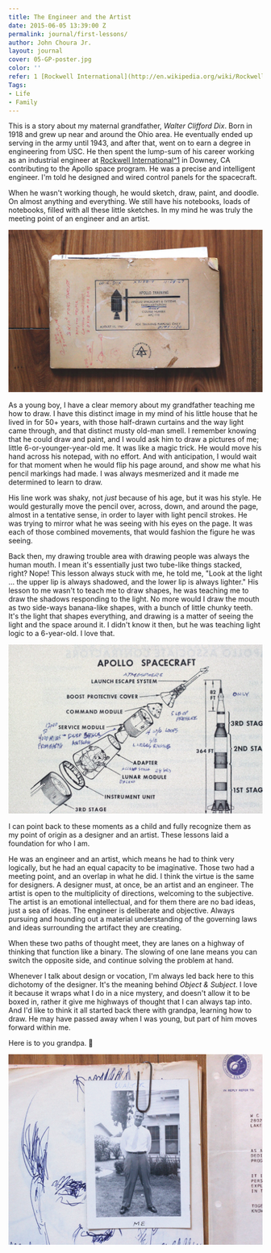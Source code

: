 ```yaml
---
title: The Engineer and the Artist
date: 2015-06-05 13:39:00 Z
permalink: journal/first-lessons/
author: John Choura Jr.
layout: journal
cover: 05-GP-poster.jpg
color: ''
refer: 1 [Rockwell International](http://en.wikipedia.org/wiki/Rockwell_International)
Tags:
- Life
- Family
---
```


This is a story about my maternal grandfather, _Walter Clifford Dix_. Born in 1918 and grew up near and around the Ohio area. He eventually ended up serving in the army until 1943, and after that, went on to earn a degree in engineering from USC. He then spent the lump-sum of his career working as an industrial engineer at [Rockwell International^1](#refer) in Downey, CA contributing to the Apollo space program. He was a precise and intelligent engineer. I'm told he designed and wired control panels for the spacecraft.

When he wasn't working though, he would sketch, draw, paint, and doodle. On almost anything and everything. We still have his notebooks, loads of notebooks, filled with all these little sketches. In my mind he was truly the meeting point of an engineer and an artist.

![sm](/journal/uploads/notebook.jpg)

As a young boy, I have a clear memory about my grandfather teaching me how to draw. I have this distinct image in my mind of his little house that he lived in for 50+ years, with those half-drawn curtains and the way light came through, and that distinct musty old-man smell. I remember knowing that he could draw and paint, and I would ask him to draw a pictures of me; little 6-or-younger-year-old me. It was like a magic trick. He would move his hand across his notepad, with no effort. And with anticipation, I would wait for that moment when he would flip his page around, and show me what his pencil markings had made. I was always mesmerized and it made me determined to learn to draw.

His line work was shaky, not *just* because of his age, but it was his style. He would gesturally move the pencil over, across, down, and around the page, almost in a tentative sense, in order to layer with light pencil strokes. He was trying to mirror what he was seeing with his eyes on the page. It was each of those combined movements, that would fashion the figure he was seeing.

Back then, my drawing trouble area with drawing people was always the human mouth. I mean it's essentially just two tube-like things stacked, right? Nope! This lesson always stuck with me, he told me, "Look at the light ... the upper lip is always shadowed, and the lower lip is always lighter." His lesson to me wasn't to teach me to draw shapes, he was teaching me to draw the shadows responding to the light. No more would I draw the mouth as two side-ways banana-like shapes, with a bunch of little chunky teeth. It's the light that shapes everything, and drawing is a matter of seeing the light and the space around it. I didn't know it then, but he was teaching light logic to a 6-year-old. I love that.

![xsm](/journal/uploads/apollo-img.png)

I can point back to these moments as a child and fully recognize them as my point of origin as a designer and an artist. These lessons laid a foundation for who I am.

He was an engineer and an artist, which means he had to think very logically, but he had an equal capacity to be imaginative. Those two had a meeting point, and an overlap in what he did. I think the virtue is the same for designers. A designer must, at once, be an artist and an engineer. The artist is open to the multiplicity of directions, welcoming to the subjective. The artist is an emotional intellectual, and for them there are no bad ideas, just a sea of ideas. The engineer is deliberate and objective. Always pursuing and hounding out a material understanding of the governing laws and ideas surrounding the artifact they are creating.

When these two paths of thought meet, they are lanes on a highway of thinking that function like a binary. The slowing of one lane means you can switch the opposite side, and continue solving the problem at hand.

Whenever I talk about design or vocation, I'm always led back here to this dichotomy of the designer. It's the meaning behind *Object & Subject*. I love it because it wraps what I do in a nice mystery, and doesn't allow it to be boxed in, rather it give me highways of thought that I can always tap into. And I'd like to think it all started back there with grandpa, learning how to draw. He may have passed away when I was young, but part of him moves forward within me.

Here is to you grandpa. 🍻

![lg](/journal/uploads/05-GP-poster.jpg)

